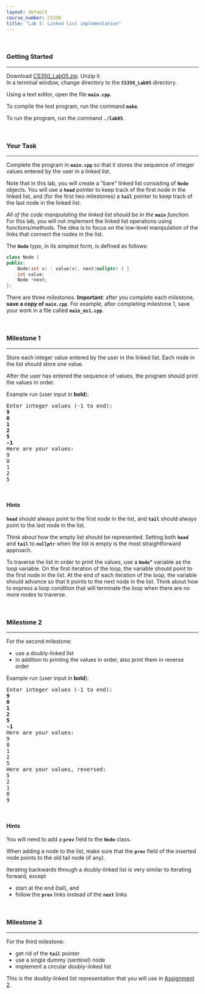 ```yaml
---
layout: default
course_number: CS350
title: "Lab 5: Linked list implementation"
---
```



<br>

### Getting Started

--- --- --- --- --- --- --- --- --- --- --- --- --- --- --- --- --- --- --- --- --- --- --- ---

Download [CS350_Lab05.zip](CS350_Lab05.zip).  Unzip it.  
In a terminal window, change directory to the **```CS350_Lab05```** directory.

Using a text editor, open the file **```main.cpp```**.

To compile the test program, run the command **```make```**.

To run the program, run the command **```./lab05```**.


<br>

### Your Task

--- --- --- --- --- --- --- --- --- --- --- --- --- --- --- --- --- --- --- --- --- --- --- ---

Complete the program in **```main.cpp```** so that it stores the sequence of integer values entered by the user in 
a linked list.

Note that in this lab, you will create a "bare" linked list
consisting of **```Node```** objects.  You will use a **```head```** pointer to keep track of the first node in the 
linked list, and (for the first two milestones) a **```tail```** pointer to keep track of the last node in the linked list.

*All of the code manipulating the linked list should be in the* **```main```** *function.*  For this lab, you will not 
implement the linked list operations using functions/methods.  The idea is to focus on the low-level manipulation of 
the links that connect the nodes in the list.

The **```Node```** type, in its simplest form, is defined as follows:

```cpp
class Node {
public:
    Node(int v) : value(v), next(nullptr) { }
    int value;
    Node *next;
};
```

There are three milestones.  **Important**: after you complete each
milestone, **save a copy of** **```main.cpp```**.  For example, after completing milestone 1, save your work in a file called **```main_ms1.cpp```**.


<br>

### Milestone 1

--- --- --- --- --- --- --- --- --- --- --- --- --- --- --- --- --- --- --- --- --- --- --- ---

Store each integer value entered by the user in the linked list.
Each node in the list should store one value.

After the user has entered the sequence of values, the program
should print the values in order.

Example run (user input in **bold**):

<pre>
Enter integer values (-1 to end):
<b>9</b>
<b>0</b>
<b>1</b>
<b>2</b>
<b>5</b>
<b>-1</b>
Here are your values:
9
0
1
2
5
</pre>



<br>

#### Hints

**```head```** should always point to the first node in the list, and **```tail```** should always point to the last 
node in the list.

Think about how the empty list should be represented.  Setting
both **```head```** and **```tail```** to **```nullptr```** when the list is empty is the most straightforward approach.

To traverse the list in order to print the values, use a **```Node```**\* variable as the loop variable.  On the first
iteration of the loop, the variable should point to the first node in the list.  At the end of each iteration of the
loop, the variable should advance so that it points to the next node in the list.  Think about how to express a loop 
condition that will terminate the loop when there are no more nodes to traverse.



<br>

### Milestone 2

--- --- --- --- --- --- --- --- --- --- --- --- --- --- --- --- --- --- --- --- --- --- --- ---

For the second milestone:

* use a doubly-linked list
* in addition to printing the values in order, also print them in reverse order

Example run (user input in **bold**):

<pre>
Enter integer values (-1 to end):
<b>9</b>
<b>0</b>
<b>1</b>
<b>2</b>
<b>5</b>
<b>-1</b>
Here are your values:
9
0
1
2
5
Here are your values, reversed:
5
2
1
0
9
</pre>



<br>

#### Hints

You will need to add a **```prev```** field to the **```Node```** class.

When adding a node to the list, make sure that the **```prev```** field of the inserted node points to the old 
tail node (if any).

Iterating backwards through a doubly-linked list is very
similar to iterating forward, except

* start at the end (tail), and
* follow the **```prev```** links instead of the **```next```** links



<br>

### Milestone 3

--- --- --- --- --- --- --- --- --- --- --- --- --- --- --- --- --- --- --- --- --- --- --- ---

For the third milestone:

* get rid of the **```tail```** pointer
* use a single dummy (sentinel) node
* implement a circular doubly-linked list

This is the doubly-linked list representation that you will use in [Assignment 2](../assign/assign02.html).

 
